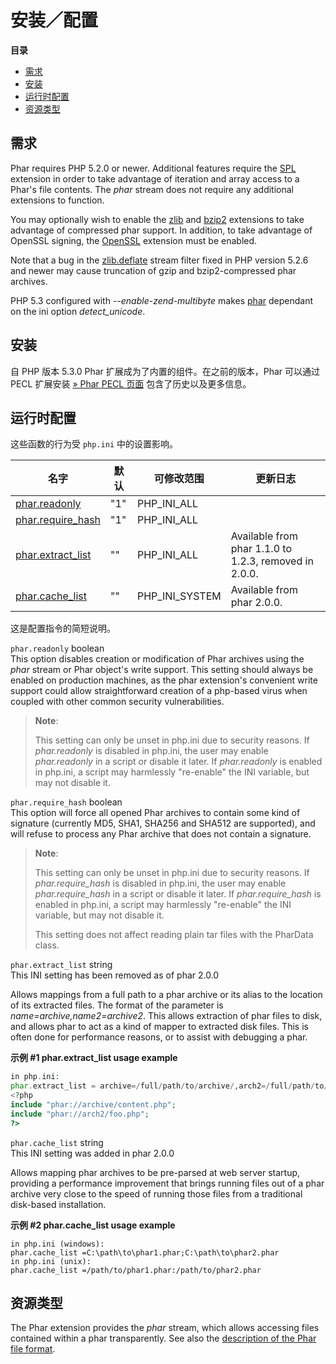 安装／配置
==========

**目录**

-   [需求](/phar/setup.html#需求)
-   [安装](/phar/setup.html#安装)
-   [运行时配置](/phar/setup.html#运行时配置)
-   [资源类型](/phar/setup.html#资源类型)

需求
----

Phar requires PHP 5.2.0 or newer. Additional features require the
<a href="/book/spl.html" class="link">SPL</a> extension in order to take
advantage of iteration and array access to a Phar's file contents. The
*phar* stream does not require any additional extensions to function.

You may optionally wish to enable the
<a href="/book/zlib.html" class="link">zlib</a> and
<a href="/book/bzip2.html" class="link">bzip2</a> extensions to take
advantage of compressed phar support. In addition, to take advantage of
OpenSSL signing, the
<a href="/book/openssl.html" class="link">OpenSSL</a> extension must be
enabled.

Note that a bug in the
<a href="/filters/compression.html" class="link">zlib.deflate</a> stream
filter fixed in PHP version 5.2.6 and newer may cause truncation of gzip
and bzip2-compressed phar archives.

PHP 5.3 configured with *--enable-zend-multibyte* makes
<a href="/book/phar.html" class="link">phar</a> dependant on the ini
option *detect\_unicode*.

安装
----

自 PHP 版本 5.3.0 Phar 扩展成为了内置的组件。在之前的版本，Phar 可以通过
PECL 扩展安装
<a href="https://pecl.php.net/package/phar" class="link external">» Phar PECL 页面</a>
包含了历史以及更多信息。

运行时配置
----------

这些函数的行为受 `php.ini` 中的设置影响。

| 名字                                                           | 默认 | 可修改范围       | 更新日志                                              |
|----------------------------------------------------------------|------|------------------|-------------------------------------------------------|
| <a href="/phar/setup.html#" class="link">phar.readonly</a>     | "1"  | PHP\_INI\_ALL    |                                                       |
| <a href="/phar/setup.html#" class="link">phar.require_hash</a> | "1"  | PHP\_INI\_ALL    |                                                       |
| <a href="/phar/setup.html#" class="link">phar.extract_list</a> | ""   | PHP\_INI\_ALL    | Available from phar 1.1.0 to 1.2.3, removed in 2.0.0. |
| <a href="/phar/setup.html#" class="link">phar.cache_list</a>   | ""   | PHP\_INI\_SYSTEM | Available from phar 2.0.0.                            |

这是配置指令的简短说明。

`phar.readonly` <span class="type">boolean</span>  
This option disables creation or modification of Phar archives using the
*phar* stream or <span class="classname">Phar</span> object's write
support. This setting should always be enabled on production machines,
as the phar extension's convenient write support could allow
straightforward creation of a php-based virus when coupled with other
common security vulnerabilities.

> **Note**:
>
> This setting can only be unset in php.ini due to security reasons. If
> *phar.readonly* is disabled in php.ini, the user may enable
> *phar.readonly* in a script or disable it later. If *phar.readonly* is
> enabled in php.ini, a script may harmlessly "re-enable" the INI
> variable, but may not disable it.

`phar.require_hash` <span class="type">boolean</span>  
This option will force all opened Phar archives to contain some kind of
signature (currently MD5, SHA1, SHA256 and SHA512 are supported), and
will refuse to process any Phar archive that does not contain a
signature.

> **Note**:
>
> This setting can only be unset in php.ini due to security reasons. If
> *phar.require\_hash* is disabled in php.ini, the user may enable
> *phar.require\_hash* in a script or disable it later. If
> *phar.require\_hash* is enabled in php.ini, a script may harmlessly
> "re-enable" the INI variable, but may not disable it.
>
> This setting does not affect reading plain tar files with the <span
> class="classname">PharData</span> class.

`phar.extract_list` <span class="type">string</span>  
This INI setting has been removed as of phar 2.0.0

Allows mappings from a full path to a phar archive or its alias to the
location of its extracted files. The format of the parameter is
*name=archive,name2=archive2*. This allows extraction of phar files to
disk, and allows phar to act as a kind of mapper to extracted disk
files. This is often done for performance reasons, or to assist with
debugging a phar.

**示例 \#1 phar.extract\_list usage example**

``` php
in php.ini:
phar.extract_list = archive=/full/path/to/archive/,arch2=/full/path/to/arch2
<?php
include "phar://archive/content.php";
include "phar://arch2/foo.php";
?>
```

`phar.cache_list` <span class="type">string</span>  
This INI setting was added in phar 2.0.0

Allows mapping phar archives to be pre-parsed at web server startup,
providing a performance improvement that brings running files out of a
phar archive very close to the speed of running those files from a
traditional disk-based installation.

**示例 \#2 phar.cache\_list usage example**

    in php.ini (windows):
    phar.cache_list =C:\path\to\phar1.phar;C:\path\to\phar2.phar
    in php.ini (unix):
    phar.cache_list =/path/to/phar1.phar:/path/to/phar2.phar

资源类型
--------

The Phar extension provides the *phar* stream, which allows accessing
files contained within a phar transparently. See also the
<a href="/phar/fileformat.html" class="link">description of the Phar file format</a>.
